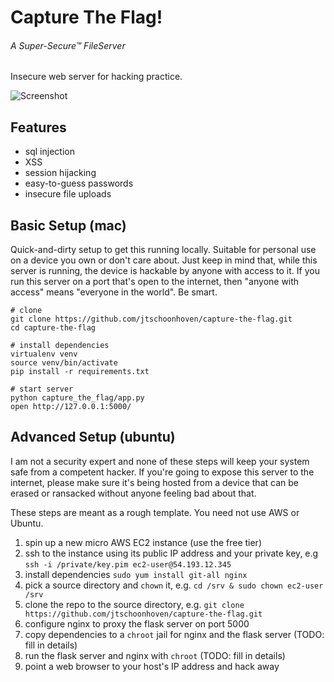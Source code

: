 # Capture The Flag!
###### A Super-Secure™ FileServer

Insecure web server for hacking practice.

![Screenshot](http://i.imgur.com/W11Zchd.png)

## Features

- sql injection
- XSS
- session hijacking
- easy-to-guess passwords
- insecure file uploads

## Basic Setup (mac)

Quick-and-dirty setup to get this running locally. Suitable for personal use on a device you own or don't care about. Just keep in mind that, while this server is running, the device is hackable by anyone with access to it. If you run this server on a port that's open to the internet, then "anyone with access" means "everyone in the world". Be smart.

```
# clone
git clone https://github.com/jtschoonhoven/capture-the-flag.git
cd capture-the-flag

# install dependencies
virtualenv venv
source venv/bin/activate
pip install -r requirements.txt

# start server
python capture_the_flag/app.py
open http://127.0.0.1:5000/
```

## Advanced Setup (ubuntu)

I am not a security expert and none of these steps will keep your system safe from a competent hacker. If you're going to expose this server to the internet, please make sure it's being hosted from a device that can be erased or ransacked without anyone feeling bad about that.

These steps are meant as a rough template. You need not use AWS or Ubuntu.

1. spin up a new micro AWS EC2 instance (use the free tier)
2. ssh to the instance using its public IP address and your private key, e.g `ssh -i /private/key.pim ec2-user@54.193.12.345`
3. install dependencies `sudo yum install git-all nginx`
4. pick a source directory and `chown` it, e.g. `cd /srv & sudo chown ec2-user /srv`
5. clone the repo to the source directory, e.g. `git clone https://github.com/jtschoonhoven/capture-the-flag.git`
6. configure nginx to proxy the flask server on port 5000
7. copy dependencies to a `chroot` jail for nginx and the flask server (TODO: fill in details)
8. run the flask server and nginx with `chroot` (TODO: fill in details)
9. point a web browser to your host's IP address and hack away
